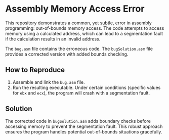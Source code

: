 # Assembly Memory Access Error

This repository demonstrates a common, yet subtle, error in assembly programming: out-of-bounds memory access. The code attempts to access memory using a calculated address, which can lead to a segmentation fault if the calculation results in an invalid address.

The `bug.asm` file contains the erroneous code. The `bugSolution.asm` file provides a corrected version with added bounds checking.

## How to Reproduce

1. Assemble and link the `bug.asm` file.
2. Run the resulting executable.  Under certain conditions (specific values for `ebx` and `ecx`), the program will crash with a segmentation fault.

## Solution

The corrected code in `bugSolution.asm` adds boundary checks before accessing memory to prevent the segmentation fault.  This robust approach ensures the program handles potential out-of-bounds situations gracefully.